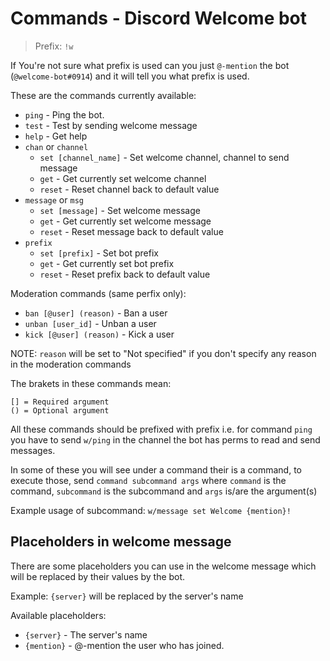 # Commands - Discord Welcome bot

> Prefix: `!w`

If You're not sure what prefix is used can you just `@-mention` the bot (`@welcome-bot#0914`) and it will tell you what prefix is used.

These are the commands currently available:
- `ping` - Ping the bot.
- `test` - Test by sending welcome message
- `help` - Get help
- `chan` or `channel`
    - `set [channel_name]` - Set welcome channel, channel to send message
    - `get` - Get currently set welcome channel
    - `reset` - Reset channel back to default value
- `message` or `msg`
    - `set [message]` - Set welcome message
    - `get` - Get currently set welcome message
    - `reset` - Reset message back to default value
- `prefix`
    - `set [prefix]` - Set bot prefix
    - `get` - Get currently set bot prefix
    - `reset` - Reset prefix back to default value

Moderation commands (same perfix only):
- `ban [@user] (reason)` - Ban a user
- `unban [user_id]` - Unban a user
- `kick [@user] (reason)` - Kick a user

NOTE: `reason` will be set to "Not specified" if you don't specify any reason in the moderation commands

The brakets in these commands mean:
```
[] = Required argument
() = Optional argument
```

All these commands should be prefixed with prefix i.e. for command `ping` you have to send `w/ping` in the channel the bot has perms to read and send messages.

In some of these you will see under a command their is a command, to execute those, send `command subcommand args` where `command` is the command, `subcommand` is the subcommand and `args` is/are the argument(s)

Example usage of subcommand: `w/message set Welcome {mention}!`

## Placeholders in welcome message
There are some placeholders you can use in the welcome message which will be replaced by their values by the bot.

Example: `{server}` will be replaced by the server's name

Available placeholders:
- `{server}` - The server's name
- `{mention}` - @-mention the user who has joined.

